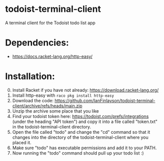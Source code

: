 # todoist-terminal-client
A terminal client for the Todoist todo list app

# Dependencies:
 - https://docs.racket-lang.org/http-easy/

# Installation:
0. Install Racket if you have not already: https://download.racket-lang.org/
1. Install http-easy with `raco pkg install http-easy`
2. Download the code: https://github.com/IanFinlayson/todoist-terminal-client/archive/refs/heads/main.zip
3. Unzip the archive some place that you like
4. Find your todoist token here: https://todoist.com/prefs/integrations (under
   the heading "API token") and copy it into a file called "token.txt" in the
   todoist-terminal-client directory.
5. Open the file called "todo" and change the "cd" command so that it changes
   into the directory of the todoist-terminal-client where you placed it.
6. Make sure "todo" has executable permissions and add it to your PATH.
7. Now running the "todo" command should pull up your todo list :)


